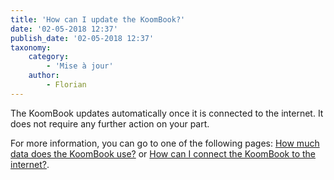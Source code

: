 ```yaml
---
title: 'How can I update the KoomBook?'
date: '02-05-2018 12:37'
publish_date: '02-05-2018 12:37'
taxonomy:
    category:
        - 'Mise à jour'
    author:
        - Florian
---
```


The KoomBook updates automatically once it is connected to the internet.  It does not require any further action on your part.

For more information, you can go to one of the following pages: [How much data does the KoomBook use?](http://faq-koombook.doc.bibliosansfrontieres.org/en/home/combien-le-koombook-consomme-de-donnees-internet) or [How can I connect the KoomBook to the internet?](http://faq-koombook.doc.bibliosansfrontieres.org/en/home/comment-connecter-le-koombook-a-internet).